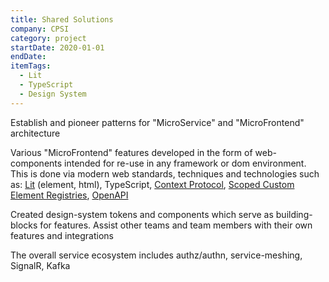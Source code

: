 ```yaml
---
title: Shared Solutions
company: CPSI
category: project
startDate: 2020-01-01
endDate:
itemTags:
  - Lit
  - TypeScript
  - Design System
---
```


Establish and pioneer patterns for "MicroService" and "MicroFrontend" architecture

Various "MicroFrontend" features developed in the form of web-components intended for re-use in any framework or dom environment. This is done via modern web standards, techniques and technologies such as: [Lit](https://lit.dev/) (element, html), TypeScript, [Context Protocol](https://github.com/webcomponents-cg/community-protocols/blob/main/proposals/context.md), [Scoped Custom Element Registries](https://github.com/WICG/webcomponents/blob/gh-pages/proposals/Scoped-Custom-Element-Registries.md), [OpenAPI](https://github.com/OpenAPITools/openapi-generator)

Created design-system tokens and components which serve as building-blocks for features. Assist other teams and team members with their own features and integrations

The overall service ecosystem includes authz/authn, service-meshing, SignalR, Kafka
